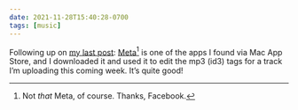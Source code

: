 ```yaml
---
date: 2021-11-28T15:40:28-0700
tags: [music]
---
```


Following up on [my last post][amaze]: [Meta][meta][^1] is one of the apps I found via Mac App Store, and I downloaded it and used it to edit the mp3 (id3) tags for a track I’m uploading this coming week. It’s quite good!

[amaze]: https://v5.chriskrycho.com/notes/2021-11-28-1524/
[meta]: https://www.nightbirdsevolve.com/meta/

[^1]: Not *that* Meta, of course. Thanks, Facebook.